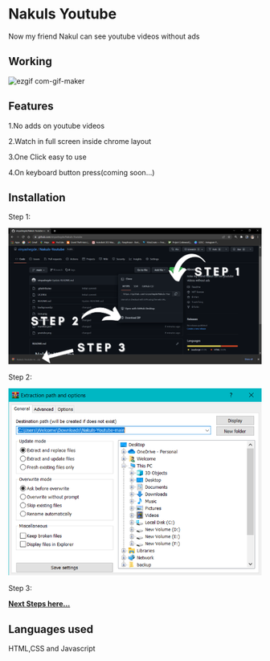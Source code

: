 # Nakuls Youtube
 Now my friend Nakul can see youtube videos without ads
 
 ## Working
 ![ezgif com-gif-maker](https://user-images.githubusercontent.com/46837876/189237174-9b2da7c5-e774-4ec6-8bca-75f4835f07a5.gif)

 
 ## Features
 
 1.No adds on youtube videos
 
 2.Watch in full screen inside chrome layout
 
 3.One Click easy to use
 
 4.On keyboard button press(coming soon...)
 
 
 ## Installation
 
 Step 1:
 
 ![](https://raw.githubusercontent.com/vinyashegde/Nakuls-Youtube/main/STep%201.png)
 
 Step 2:
 
 ![](https://raw.githubusercontent.com/vinyashegde/Nakuls-Youtube/main/Nakuls-Youtube-main.zip%209_9_2022%203_07_30%20AM.png)
 
 Step 3:
 
 [**Next Steps here...**](https://webkul.com/blog/how-to-install-the-unpacked-extension-in-chrome/)



## Languages used

HTML,CSS and Javascript


